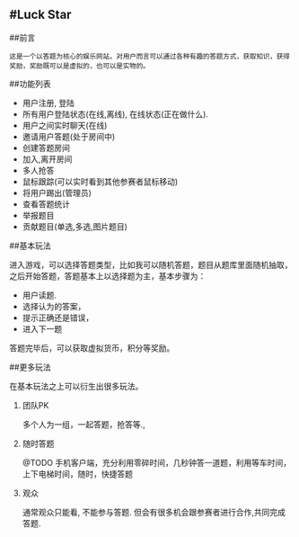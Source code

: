#Luck Star
---

##前言

	这是一个以答题为核心的娱乐网站，对用户而言可以通过各种有趣的答题方式，获取知识，获得奖励，奖励既可以是虚拟的，也可以是实物的。

##功能列表

* 用户注册, 登陆
* 所有用户登陆状态(在线,离线), 在线状态(正在做什么).
* 用户之间实时聊天(在线)
* 邀请用户答题(处于房间中)
* 创建答题房间
* 加入,离开房间
* 多人抢答
* 鼠标跟踪(可以实时看到其他参赛者鼠标移动)
* 将用户踢出(管理员)
* 查看答题统计
* 举报题目
* 贡献题目(单选,多选,图片题目)

##基本玩法

进入游戏，可以选择答题类型，比如我可以随机答题，题目从题库里面随机抽取，之后开始答题，答题基本上以选择题为主，基本步骤为：

* 	用户读题.
*	选择认为的答案，
*	提示正确还是错误，
*	进入下一题

答题完毕后，可以获取虚拟货币，积分等奖励。

##更多玩法

在基本玩法之上可以衍生出很多玩法。

1. 团队PK

	多个人为一组，一起答题，抢答等.,

2. 随时答题
	
	@TODO 手机客户端，充分利用零碎时间，几秒钟答一道题，利用等车时间，上下电梯时间，随时，快捷答题

3. 观众

    通常观众只能看, 不能参与答题. 但会有很多机会跟参赛者进行合作,共同完成答题.


